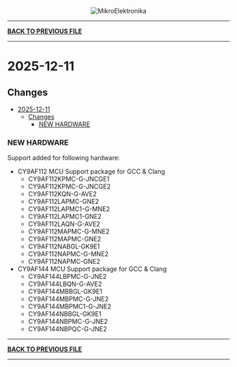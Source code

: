 <p align="center">
  <img src="http://www.mikroe.com/img/designs/beta/logo_small.png?raw=true" alt="MikroElektronika"/>
</p>

---

**[BACK TO PREVIOUS FILE](../changelog.md)**

---

# 2025-12-11

## Changes

- [2025-12-11](#2025-12-11)
  - [Changes](#changes)
    - [NEW HARDWARE](#new-hardware)

### NEW HARDWARE

Support added for following hardware:

+ CY9AF112 MCU Support package for GCC & Clang
  + CY9AF112KPMC-G-JNCGE1
  + CY9AF112KPMC-G-JNCGE2
  + CY9AF112KQN-G-AVE2
  + CY9AF112LAPMC-GNE2
  + CY9AF112LAPMC1-G-MNE2
  + CY9AF112LAPMC1-GNE2
  + CY9AF112LAQN-G-AVE2
  + CY9AF112MAPMC-G-MNE2
  + CY9AF112MAPMC-GNE2
  + CY9AF112NABGL-GK9E1
  + CY9AF112NAPMC-G-MNE2
  + CY9AF112NAPMC-GNE2
+ CY9AF144 MCU Support package for GCC & Clang
  + CY9AF144LBPMC-G-JNE2
  + CY9AF144LBQN-G-AVE2
  + CY9AF144MBBGL-GK9E1
  + CY9AF144MBPMC-G-JNE2
  + CY9AF144MBPMC1-G-JNE2
  + CY9AF144NBBGL-GK9E1
  + CY9AF144NBPMC-G-JNE2
  + CY9AF144NBPQC-G-JNE2

---

**[BACK TO PREVIOUS FILE](../changelog.md)**

---
